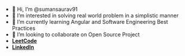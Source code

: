 - 👋 Hi, I’m @sumansaurav91
- 👀 I’m interested in solving real world problem in a simplistic manner
- 🌱 I’m currently learning Angular and Software Engineering Best Practices
- 💞️ I’m looking to collaborate on Open Source Project
- [**LeetCode**](https://leetcode.com/sumansaurav18/)
- [**LinkedIn**](https://www.linkedin.com/in/sumansaurav18/)

<!---
sumansaurav91/sumansaurav91 is a ✨ special ✨ repository because its `README.md` (this file) appears on your GitHub profile.
You can click the Preview link to take a look at your changes.
--->
